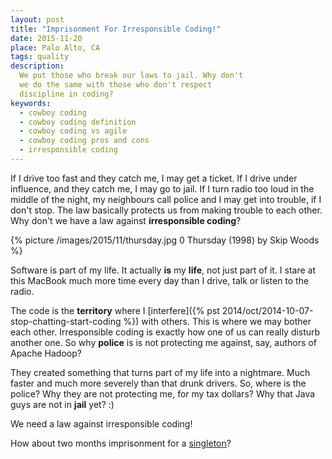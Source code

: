 ```yaml
---
layout: post
title: "Imprisonment For Irresponsible Coding!"
date: 2015-11-20
place: Palo Alto, CA
tags: quality
description:
  We put those who break our laws to jail. Why don't
  we do the same with those who don't respect
  discipline in coding?
keywords:
  - cowboy coding
  - cowboy coding definition
  - cowboy coding vs agile
  - cowboy coding pros and cons
  - irresponsible coding
---
```


If I drive too fast and they catch me, I may get a ticket. If I drive
under influence, and they catch me, I may go to jail. If I turn
radio too loud in the middle of the night, my neighbours call police
and I may get into trouble, if I don't stop. The law basically protects
us from making trouble to each other. Why don't we have a law
against **irresponsible coding**?

<!--more-->

{% picture /images/2015/11/thursday.jpg 0 Thursday (1998) by Skip Woods %}

Software is part of my life. It actually **is** my **life**, not just part of it. I stare
at this MacBook much more time every day than I drive, talk or listen
to the radio.

The code is the **territory** where I
[interfere]({% pst 2014/oct/2014-10-07-stop-chatting-start-coding %})
with others. This is where
we may bother each other. Irresponsible coding is exactly how one
of us can really disturb another one. So why **police** is is not protecting
me against, say, authors of Apache Hadoop?

They created something that turns part of my life into a nightmare. Much
faster and much more severely than that drunk drivers. So, where is
the police? Why they are not protecting me, for my tax dollars? Why
that Java guys are not in **jail** yet? :)

We need a law against irresponsible coding!

How about two months imprisonment for a
[singleton](http://stackoverflow.com/questions/137975/what-is-so-bad-about-singletons)?
